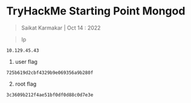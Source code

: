 # TryHackMe Starting Point Mongod

> Saikat Karmakar | Oct 14 : 2022
 
> Ip
```
10.129.45.43
```

1. user flag
```
725b619d2cbf4329b9e069356a9b280f
```
2. root flag
```
3c3609b212f4ae51bf0df0d88c0d7e3e
```



